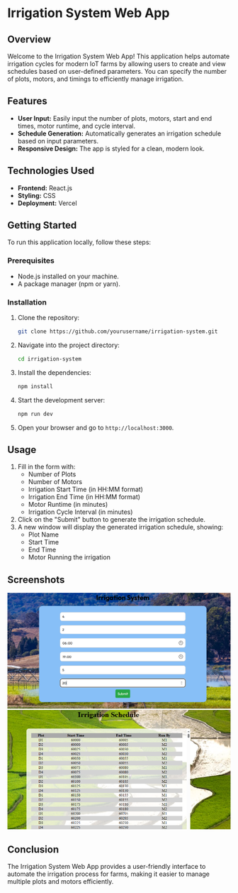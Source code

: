 # Irrigation System Web App

## Overview

Welcome to the Irrigation System Web App! This application helps automate irrigation cycles for modern IoT farms by allowing users to create and view schedules based on user-defined parameters. You can specify the number of plots, motors, and timings to efficiently manage irrigation.

## Features

- **User Input:** Easily input the number of plots, motors, start and end times, motor runtime, and cycle interval.
- **Schedule Generation:** Automatically generates an irrigation schedule based on input parameters.
- **Responsive Design:** The app is styled for a clean, modern look.

## Technologies Used

- **Frontend:** React.js
- **Styling:** CSS
- **Deployment:** Vercel

## Getting Started

To run this application locally, follow these steps:

### Prerequisites

- Node.js installed on your machine.
- A package manager (npm or yarn).

### Installation

1. Clone the repository:
   ```bash
   git clone https://github.com/yourusername/irrigation-system.git
   ```
2. Navigate into the project directory:
   ```bash
   cd irrigation-system
   ```
3. Install the dependencies:
   ```bash
   npm install
   ```
4. Start the development server:
   ```bash
   npm run dev
   ```
5. Open your browser and go to `http://localhost:3000`.

## Usage

1. Fill in the form with:
   - Number of Plots
   - Number of Motors
   - Irrigation Start Time (in HH:MM format)
   - Irrigation End Time (in HH:MM format)
   - Motor Runtime (in minutes)
   - Irrigation Cycle Interval (in minutes)
2. Click on the "Submit" button to generate the irrigation schedule.
3. A new window will display the generated irrigation schedule, showing:
   - Plot Name
   - Start Time
   - End Time
   - Motor Running the irrigation

## Screenshots

![Irrigation System Screenshot](public\Capture.PNG)
![Irrigation System Screenshot](public\Capture2.PNG)


## Conclusion

The Irrigation System Web App provides a user-friendly interface to automate the irrigation process for farms, making it easier to manage multiple plots and motors efficiently. 





